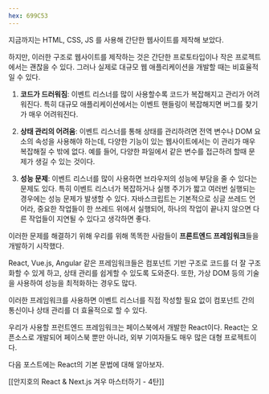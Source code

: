 ```yaml
---
hex: 699C53
---
```

지금까지는 HTML, CSS, JS 를 사용해 간단한 웹사이트를 제작해 보았다.

하지만, 이러한 구조로 웹사이트를 제작하는 것은 간단한 프로토타입이나 작은 프로젝트에서는 괜찮을 수 있다. 그러나 실제로 대규모 웹 애플리케이션을 개발할 때는 비효율적일 수 있다.


1. **코드가 드러워짐**: 이벤트 리스너를 많이 사용할수록 코드가 복잡해지고 관리가 어려워진다. 특히 대규모 애플리케이션에서는 이벤트 핸들링이 복잡해지면 버그를 찾기가 매우 어려워진다. 

2. **상태 관리의 어려움**: 이벤트 리스너를 통해 상태를 관리하려면 전역 변수나 DOM 요소의 속성을 사용해야 하는데, 다양한 기능이 있는 웹사이트에서는 이 관리가 매우 복잡해질 수 밖에 없다. 예를 들어, 다양한 파일에서 같은 변수를 접근하려 할때 문제가 생길 수 있는 것이다. 

3. **성능 문제**: 이벤트 리스너를 많이 사용하면 브라우저의 성능에 부담을 줄 수 있다는 문제도 있다. 특히 이벤트 리스너가 복잡하거나 실행 주기가 짧고 여러번 실행되는 경우에는 성능 문제가 발생할 수 있다. 자바스크립트는 기본적으로 싱글 쓰레드 언어라, 중요한 작업들이 한 쓰레드 위에서 실행되어, 하나의 작업이 끝나지 않으면 다른 작업들이 지연될 수 있다고 생각하면 좋다. 


이러한 문제를 해결하기 위해 우리를 위해 똑똑한 사람들이 **프론트엔드 프레임워크**들을 개발하기 시작했다. 

React, Vue.js, Angular 같은 프레임워크들은 컴포넌트 기반 구조로 코드를 더 잘 구조화할 수 있게 하고, 상태 관리를 쉽게할 수 있도록 도와준다. 또한, 가상 DOM 등의 기술을 사용하여 성능을 최적화하는 경우도 많다.

이러한 프레임워크를 사용하면 이벤트 리스너를 직접 작성할 필요 없이 컴포넌트 간의 통신이나 상태 관리를 더 효율적으로 할 수 있다.

우리가 사용할 프런트엔드 프레임워크는 페이스북에서 개발한 React이다. React는 오픈소스로 개발되어 페이스북 뿐만 아니라, 외부 기여자들도 매우 많은 대형 프로젝트이다. 

다음 포스트에는 React의 기본 문법에 대해 알아보자.

[[안지호의 React & Next.js 겨우 마스터하기 - 4탄]]

